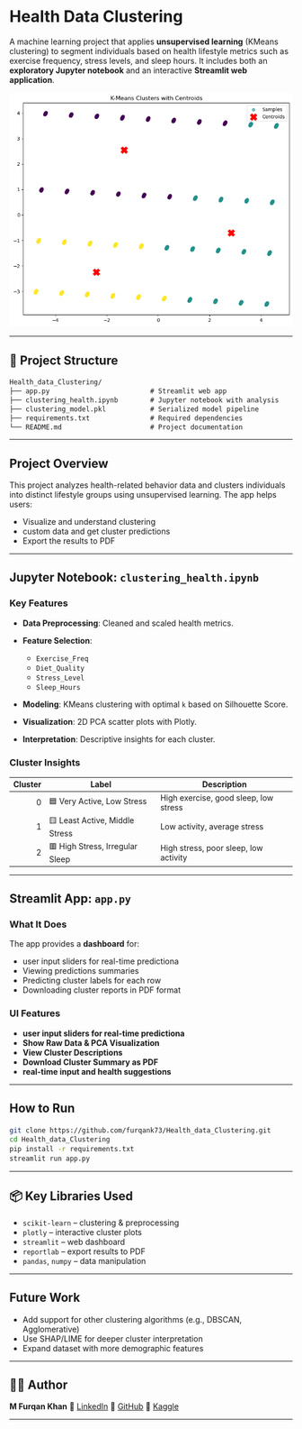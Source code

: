# Health Data Clustering

A machine learning project that applies **unsupervised learning** (KMeans clustering) to segment individuals based on health lifestyle metrics such as exercise frequency, stress levels, and sleep hours. It includes both an **exploratory Jupyter notebook** and an interactive **Streamlit web application**.

![Cluster Plot](image.png)

---

## 📁 Project Structure

```
Health_data_Clustering/
├── app.py                         # Streamlit web app
├── clustering_health.ipynb        # Jupyter notebook with analysis
├── clustering_model.pkl           # Serialized model pipeline
├── requirements.txt               # Required dependencies
└── README.md                      # Project documentation
```

---

##  Project Overview

This project analyzes health-related behavior data and clusters individuals into distinct lifestyle groups using unsupervised learning. The app helps users:

* Visualize and understand clustering
* custom data and get cluster predictions
* Export the results to PDF

---

##  Jupyter Notebook: `clustering_health.ipynb`

###  Key Features

* **Data Preprocessing**: Cleaned and scaled health metrics.
* **Feature Selection**:

  * `Exercise_Freq`
  * `Diet_Quality`
  * `Stress_Level`
  * `Sleep_Hours`
* **Modeling**: KMeans clustering with optimal `k` based on Silhouette Score.
* **Visualization**: 2D PCA scatter plots with Plotly.
* **Interpretation**: Descriptive insights for each cluster.

###  Cluster Insights

| Cluster | Label                           | Description                           |
| ------: | ------------------------------- | ------------------------------------- |
|       0 | 🟦 Very Active, Low Stress      | High exercise, good sleep, low stress |
|       1 | 🟨 Least Active, Middle Stress  | Low activity, average stress          |
|       2 | 🟥 High Stress, Irregular Sleep | High stress, poor sleep, low activity |

---

##  Streamlit App: `app.py`

###  What It Does

The app provides a **dashboard** for:

* user input sliders for real-time predictiona
* Viewing predictions summaries
* Predicting cluster labels for each row
* Downloading cluster reports in PDF format

###  UI Features

*  **user input sliders for real-time predictiona**
*  **Show Raw Data & PCA Visualization**
*  **View Cluster Descriptions**
*  **Download Cluster Summary as PDF**
*  **real-time input and health suggestions**

---

##  How to Run

```bash
git clone https://github.com/furqank73/Health_data_Clustering.git
cd Health_data_Clustering
pip install -r requirements.txt
streamlit run app.py
```

---

## 📦 Key Libraries Used

* `scikit-learn` – clustering & preprocessing
* `plotly` – interactive cluster plots
* `streamlit` – web dashboard
* `reportlab` – export results to PDF
* `pandas`, `numpy` – data manipulation

---

##  Future Work

* Add support for other clustering algorithms (e.g., DBSCAN, Agglomerative)
* Use SHAP/LIME for deeper cluster interpretation
* Expand dataset with more demographic features

---

## 🙋‍♂️ Author

**M Furqan Khan**
📌 [LinkedIn](https://www.linkedin.com/in/furqan-khan-256798268/)
📂 [GitHub](https://github.com/furqank73)
🧠 [Kaggle](https://www.kaggle.com/fkgaming)

---